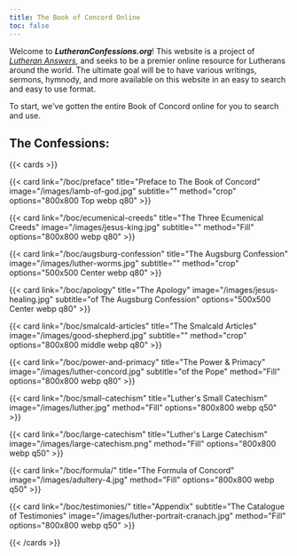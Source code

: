 ```yaml
---
title: The Book of Concord Online
toc: false
---
```


Welcome to ***LutheranConfessions.org***! This website is a project of *[Lutheran Answers](https://www.lutherananswers.com)*, and seeks to be a premier online resource for Lutherans around the world. The ultimate goal will be to have various writings, sermons, hymnody, and more available on this website in an easy to search and easy to use format. 

To start, we've gotten the entire Book of Concord online for you to search and use.


## The Confessions:

{{< cards >}}

  {{< card link="/boc/preface" title="Preface to The Book of Concord" image="/images/lamb-of-god.jpg" subtitle="" method="crop" options="800x800 Top webp q80" >}}

  {{< card link="/boc/ecumenical-creeds" title="The Three Ecumenical Creeds" image="/images/jesus-king.jpg" subtitle="" method="Fill" options="800x800 webp q80" >}}

  {{< card link="/boc/augsburg-confession" title="The Augsburg Confession" image="/images/luther-worms.jpg" subtitle="" method="crop" options="500x500 Center webp q80" >}}

  {{< card link="/boc/apology" title="The Apology" image="/images/jesus-healing.jpg" subtitle="of The Augsburg Confession" options="500x500 Center webp q80" >}}

  {{< card link="/boc/smalcald-articles" title="The Smalcald Articles" image="/images/good-shepherd.jpg" subtitle="" method="crop" options="800x800 middle webp q80" >}}

  {{< card link="/boc/power-and-primacy" title="The Power & Primacy" image="/images/luther-concord.jpg" subtitle="of the Pope" method="Fill" options="800x800 webp q80" >}}

  {{< card link="/boc/small-catechism" title="Luther's Small Catechism" image="/images/luther.jpg" method="Fill" options="800x800 webp q50" >}}

  {{< card link="/boc/large-catechism" title="Luther's Large Catechism" image="/images/large-catechism.png" method="Fill" options="800x800 webp q50" >}}

  {{< card link="/boc/formula/" title="The Formula of Concord" image="/images/adultery-4.jpg" method="Fill" options="800x800 webp q50" >}}

  {{< card link="/boc/testimonies/" title="Appendix" subtitle="The Catalogue of Testimonies" image="/images/luther-portrait-cranach.jpg" method="Fill" options="800x800 webp q50" >}}
  
{{< /cards >}}